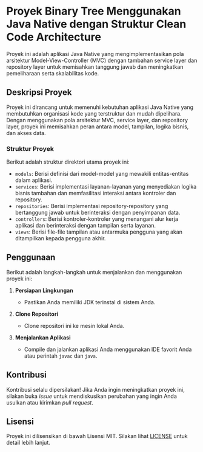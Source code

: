 # Proyek Binary Tree Menggunakan Java Native dengan Struktur Clean Code Architecture

Proyek ini adalah aplikasi Java Native yang mengimplementasikan pola arsitektur Model-View-Controller (MVC) dengan tambahan service layer dan repository layer untuk memisahkan tanggung jawab dan meningkatkan pemeliharaan serta skalabilitas kode.

## Deskripsi Proyek

Proyek ini dirancang untuk memenuhi kebutuhan aplikasi Java Native yang membutuhkan organisasi kode yang terstruktur dan mudah dipelihara. Dengan menggunakan pola arsitektur MVC, service layer, dan repository layer, proyek ini memisahkan peran antara model, tampilan, logika bisnis, dan akses data.

### Struktur Proyek

Berikut adalah struktur direktori utama proyek ini:

- `models`: Berisi definisi dari model-model yang mewakili entitas-entitas dalam aplikasi.
- `services`: Berisi implementasi layanan-layanan yang menyediakan logika bisnis tambahan dan memfasilitasi interaksi antara kontroler dan repository.
- `repositories`: Berisi implementasi repository-repository yang bertanggung jawab untuk berinteraksi dengan penyimpanan data.
- `controllers`: Berisi kontroler-kontroler yang menangani alur kerja aplikasi dan berinteraksi dengan tampilan serta layanan.
- `views`: Berisi file-file tampilan atau antarmuka pengguna yang akan ditampilkan kepada pengguna akhir.

## Penggunaan

Berikut adalah langkah-langkah untuk menjalankan dan menggunakan proyek ini:

1. **Persiapan Lingkungan**
   - Pastikan Anda memiliki JDK terinstal di sistem Anda.

2. **Clone Repositori**
   - Clone repositori ini ke mesin lokal Anda.

3. **Menjalankan Aplikasi**
   - Compile dan jalankan aplikasi Anda menggunakan IDE favorit Anda atau perintah `javac` dan `java`.

## Kontribusi
Kontribusi selalu dipersilakan! Jika Anda ingin meningkatkan proyek ini, silakan buka *issue* untuk mendiskusikan perubahan yang ingin Anda usulkan atau kirimkan *pull request*.

## Lisensi
Proyek ini dilisensikan di bawah Lisensi MIT. Silakan lihat [LICENSE](LICENSE) untuk detail lebih lanjut.
